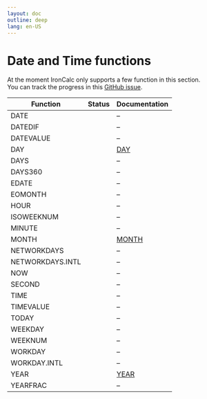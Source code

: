 ```yaml
---
layout: doc
outline: deep
lang: en-US
---
```


# Date and Time functions

At the moment IronCalc only supports a few function in this section.  
You can track the progress in this [GitHub issue](https://github.com/ironcalc/IronCalc/issues/48).

| Function         | Status                                         | Documentation |
| ---------------- | ---------------------------------------------- | ------------- |
| DATE             | <Badge type="tip" text="Available" />          | –             |
| DATEDIF          | <Badge type="info" text="Not implemented yet" /> | –             |
| DATEVALUE        | <Badge type="info" text="Not implemented yet" /> | –             |
| DAY              | <Badge type="tip" text="Available" />          | [DAY](date_and_time/day) |
| DAYS             | <Badge type="info" text="Not implemented yet" /> | –             |
| DAYS360          | <Badge type="info" text="Not implemented yet" /> | –             |
| EDATE            | <Badge type="tip" text="Available" />          | –             |
| EOMONTH          | <Badge type="tip" text="Available" />          | –             |
| HOUR             | <Badge type="info" text="Not implemented yet" /> | –             |
| ISOWEEKNUM       | <Badge type="info" text="Not implemented yet" /> | –             |
| MINUTE           | <Badge type="info" text="Not implemented yet" /> | –             |
| MONTH            | <Badge type="tip" text="Available" />          | [MONTH](date_and_time/month) |
| NETWORKDAYS      | <Badge type="tip" text="Available" />          | –             |
| NETWORKDAYS.INTL | <Badge type="tip" text="Available" />          | –             |
| NOW              | <Badge type="tip" text="Available" />          | –             |
| SECOND           | <Badge type="info" text="Not implemented yet" /> | –             |
| TIME             | <Badge type="info" text="Not implemented yet" /> | –             |
| TIMEVALUE        | <Badge type="info" text="Not implemented yet" /> | –             |
| TODAY            | <Badge type="tip" text="Available" />          | –             |
| WEEKDAY          | <Badge type="info" text="Not implemented yet" /> | –             |
| WEEKNUM          | <Badge type="info" text="Not implemented yet" /> | –             |
| WORKDAY          | <Badge type="info" text="Not implemented yet" /> | –             |
| WORKDAY.INTL     | <Badge type="info" text="Not implemented yet" /> | –             |
| YEAR             | <Badge type="tip" text="Available" />          | [YEAR](date_and_time/year) |
| YEARFRAC         | <Badge type="info" text="Not implemented yet" /> | –             |
